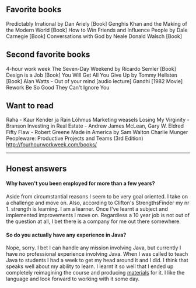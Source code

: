 

## Favorite books

Predictably Irrational by Dan Ariely [Book]
Genghis Khan and the Making of the Modern World [Book]
How to Win Friends and Influence People by Dale Carnegie [Book]
Conversations with God by Neale Donald Walsch [Book]

## Second favorite books

4-hour work week
The Seven-Day Weekend by Ricardo Semler [Book]
Design is a Job [Book]
You Will Get All You Give Up by Tommy Hellsten [Book]
Alan Watts - Out of your mind [audio lecture]
Gandhi [1982 Movie]
Rework
Be So Good They Can't Ignore You

## Want to read


Raha - Kaur Kender ja Rain Lõhmus
Marketing weasels
Losing My Virginity - Branson
Investing in Real Estate - Andrew James McLean, Gary W. Eldred
Fifty Flaw - Robert Greene
Made in America by Sam Walton
Charlie Munger
Peopleware: Productive Projects and Teams (3rd Edition)
http://fourhourworkweek.com/books/

-----

## Honest answers

#### Why haven't you been employed for more than a few years?

Aside from circumstantial reasons I seem to be very goal oriented. I take on a challenge and move on. Also, according to Clifton's StrengthsFinder my nr 1. strength is learning. I am a learner. Once I've learnt a subject and implemented improvements I move on. Regardless a 10 year job is not out of the question at all, I bet there is a company for me out there somewhere.

#### So do you actually have any experience in Java?

Nope, sorry. I bet I can handle any mission involving Java, but currently I have no professional experience involving Java. When I was called to teach Java to students I had a week to get my head around it and I did. I think that speaks well about my ability to learn. I learnt it so well that I ended up completely reimagining the course and producing [materials](http://i200.itcollege.ee/) for it. I like the language and look forward to working with it some day.
